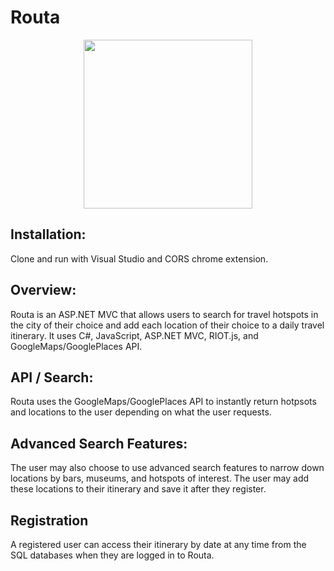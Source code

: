# Routa

<p align="center"><img width='270px' src="Travel-API-Website/ImagesForReadme/ab5207631a0ec92ee23a6dfaf4c3f5cf.gif" /></p>

## Installation:
Clone and run with Visual Studio and CORS chrome extension.

## Overview: 
Routa is an ASP.NET MVC that allows users to search for travel hotspots in the city of their choice and add each location of their choice to a daily travel itinerary. It uses C#, JavaScript, ASP.NET MVC, RIOT.js, and GoogleMaps/GooglePlaces API.

## API / Search:
Routa uses the GoogleMaps/GooglePlaces API to instantly return hotpsots and locations to the user depending on what the user requests. 

## Advanced Search Features:
The user may also choose to use advanced search features to narrow down locations by bars, museums, and hotspots of interest. The user may add these locations to their itinerary and save it after they register. 

## Registration
A registered user can access their itinerary by date at any time from the SQL databases when they are logged in to Routa. 






